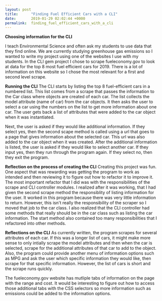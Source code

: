 ```yaml
---
layout: post
title:      "Finding Fuel Efficient Cars with a CLI"
date:       2019-01-29 02:02:44 +0000
permalink:  finding_fuel_efficient_cars_with_a_cli
---
```



**Choosing information for the CLI**

I teach Environmental Science and often ask my students to use data that they find online. We are currently studying greenhouse gas emissions so I wanted to write my project using one of the websites I use with my students.  In the CLI gem project I chose to scrape fueleconomy.gov to look at data for the top 8 most fuel efficient cars for 2019. There is a lot of information on this website so I chose the most relevant for a first and second level scrape.

**Running the CLI**
The CLI starts by listing the top 8 fuel-efficient cars in a numbered list. This list comes from a scrape that passes the information to the Car class where objects are created of each car.  The list collects the model attribute (name of car) from the car objects.  It then asks the user to select a car using the numbers on the list to get more information about one  car.  The user gets back a list of attributes that were added to the car object when it was instantiated. 

Next, the user is asked if they would like additional information.  If they select yes, then the second scape method is called using a url that goes to a page that gives information about the selected car.  This url was also added to the car object when it was created. After the additional information is listed, the user is asked if they would like to select another car. If they input yes, then they run through the program again. If they select no, then they exit the program.

**Reflection on the process of creating the CLI**
Creating this project was fun.  One aspect that was rewarding was getting the program to work as intended and then reviewing it to figure out how to refactor it to improve it. The most important refactor that I did was with the responsibilities of the scrape and CLI controller modules.  I realized after it was working, that I had given the second scrape method the responsiblity of listing information for the user.  It worked in this program because there was very little information to return. However, this isn't really the responsibility of the scraper so I moved that job to the car class.  I also realized that the CLI controller had some methods that really should be in the car class such as listing the car information.  The start method also contained too many responsibilities that I refactored into other methods.  

**Reflections on the CLI**
As currently written, the program scrapes for several attributes of each car. If this was a longer list of cars, it might make more sense to only intially scrape the model attributes and then when the car is selected, scrape for the additional attributes of that car to add to the object.  Also, the program could provide another menu of information options such as MPG and ask the user which specific information they would like, then scrape for that specific information. However, the list of cars is short and the scrape runs quickly. 


The fueleconomy.gov website has mutliple tabs of information on the page with the range and cost. It would be interesting to figure out how to access those additional tabs with the CSS selectors so more information such as emissions could be added to the information options.
